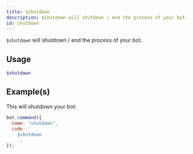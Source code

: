 ```yaml
---
title: $shutdown
description: $shutdown will shutdown / end the process of your bot.
id: shutdown
---
```


`$shutdown` will shutdown / end the process of your bot.

## Usage

```php
$shutdown
```

## Example(s)

This will shutdown your bot:

```javascript
bot.command({
  name: "shutdown",
  code: `
    $shutdown
    `,
});
```
